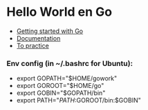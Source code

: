 Hello World en Go
=================

* [Getting started with Go](https://golang.org/doc/code.html#Command)
* [Documentation](https://golang.org/pkg)
* [To practice](https://play.golang.org)

### Env config (in ~/.bashrc for Ubuntu):

* export GOPATH="$HOME/gowork"
* export GOROOT="$HOME/go"
* export GOBIN="$GOPATH/bin"
* export PATH="$PATH:$GOROOT/bin:$GOBIN"
